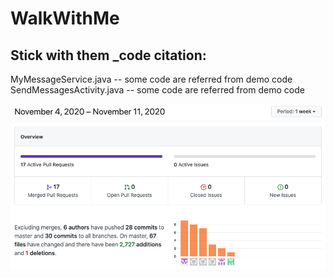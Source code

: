 # WalkWithMe

## Stick with them _code citation:
MyMessageService.java  -- some code are referred from demo code\
SendMessagesActivity.java  -- some code are referred from demo code

![alt text](/StickWithEm/commits.png)
